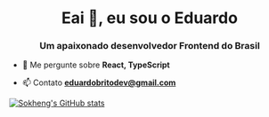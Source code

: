 <h1 align="center">Eai 👋, eu sou o Eduardo</h1>
<h3 align="center">Um apaixonado desenvolvedor Frontend do Brasil</h3>

- 💬 Me pergunte sobre **React, TypeScript**

- 📫 Contato **eduardobritodev@gmail.com**

[![Sokheng's GitHub stats](https://github-readme-stats.vercel.app/api?username=EduardoBrito9&show_icons=true&theme=radical)](https://github.com/EduardoBrito9/github-readme-stats)
